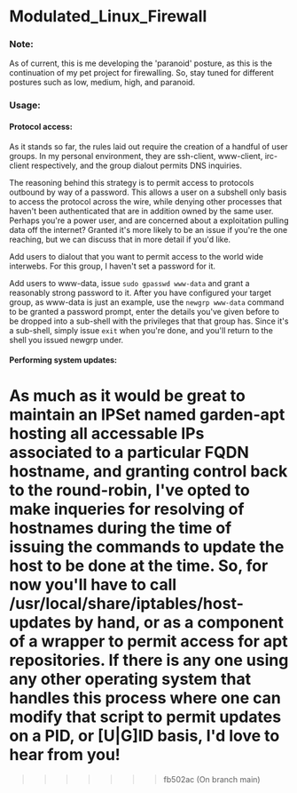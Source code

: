 # Modulated_Linux_Firewall

### Note:
As of current, this is me developing the 'paranoid' posture, as this is the continuation of my pet project for firewalling. So, stay tuned for different postures such as low, medium, high, and paranoid.

### Usage:
#### Protocol access:
As it stands so far, the rules laid out require the creation of a handful of user groups. In my personal environment, they are ssh-client, www-client, irc-client respectively, and the group dialout permits DNS inquiries.

The reasoning behind this strategy is to permit access to protocols outbound by way of a password. This allows a user on a subshell only basis to access the protocol across the wire, while denying other processes that haven't been authenticated that are in addition owned by the same user. Perhaps you're a power user, and are concerned about a exploitation pulling data off the internet? Granted it's more likely to be an issue if you're the one reaching, but we can discuss that in more detail if you'd like.

Add users to dialout that you want to permit access to the world wide interwebs. For this group, I haven't set a password for it.

Add users to www-data, issue `sudo gpasswd www-data` and grant a reasonably strong password to it.
After you have configured your target group, as www-data is just an example, use the `newgrp www-data` command to be granted a password prompt, enter the details you've given before to be dropped into a sub-shell with the privileges that that group has. Since it's a sub-shell, simply issue `exit` when you're done, and you'll return to the shell you issued newgrp under.

#### Performing system updates:
As much as it would be great to maintain an IPSet named garden-apt hosting all accessable IPs associated to a particular FQDN hostname, and granting control back to the round-robin, I've opted to make inqueries for resolving of hostnames during the time of issuing the commands to update the host to be done at the time. So, for now you'll have to call /usr/local/share/iptables/host-updates by hand, or as a component of a wrapper to permit access for apt repositories. If there is any one using any other operating system that handles this process where one can modify that script to permit updates on a PID, or [U|G]ID basis, I'd love to hear from you!
=======
>>>>>>> fb502ac (On branch main)
